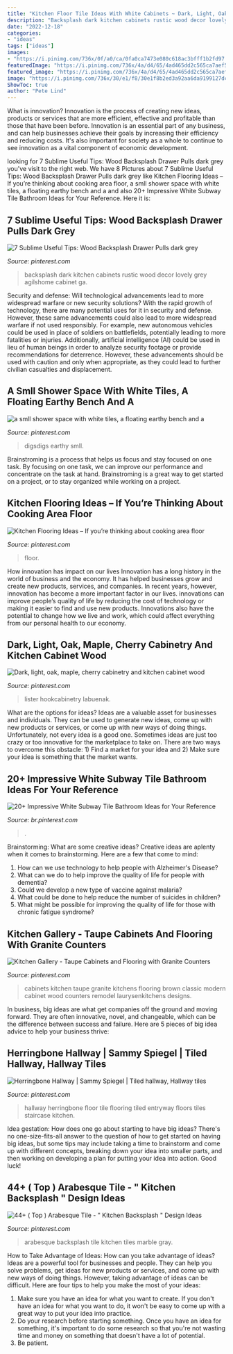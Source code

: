 ```yaml
---
title: "Kitchen Floor Tile Ideas With White Cabinets ~ Dark, Light, Oak, Maple, Cherry Cabinetry And Kitchen Cabinet Wood"
description: "Backsplash dark kitchen cabinets rustic wood decor lovely grey agilshome cabinet ga"
date: "2022-12-18"
categories:
- "ideas"
tags: ["ideas"]
images:
- "https://i.pinimg.com/736x/0f/a0/ca/0fa0ca7473e080c618ac3bfff1b2fd97.jpg"
featuredImage: "https://i.pinimg.com/736x/4a/d4/65/4ad465dd2c565ca7aef508791a99478b.jpg"
featured_image: "https://i.pinimg.com/736x/4a/d4/65/4ad465dd2c565ca7aef508791a99478b.jpg"
image: "https://i.pinimg.com/736x/30/e1/f8/30e1f8b2ed3a92aa6da9199127dc4e07.jpg"
ShowToc: true
author: "Pete Lind"
---
```



What is innovation?
Innovation is the process of creating new ideas, products or services that are more efficient, effective and profitable than those that have been before. Innovation is an essential part of any business, and can help businesses achieve their goals by increasing their efficiency and reducing costs. It's also important for society as a whole to continue to see innovation as a vital component of economic development.

	

		
looking for 7 Sublime Useful Tips: Wood Backsplash Drawer Pulls dark grey you've visit to the right web. We have 8 Pictures about 7 Sublime Useful Tips: Wood Backsplash Drawer Pulls dark grey like Kitchen Flooring Ideas – If you’re thinking about cooking area floor, a smll shower space with white tiles, a floating earthy bench and a and also 20+ Impressive White Subway Tile Bathroom Ideas for Your Reference. Here it is:
		
    
## 7 Sublime Useful Tips: Wood Backsplash Drawer Pulls Dark Grey

<img loading=lazy src="https://i.pinimg.com/736x/c1/33/05/c1330505671af368170954899ce265c8.jpg" onerror="this.onerror=null;this.src='https://tse4.mm.bing.net/th?id=OIP.WSoCQfGZsmLa2a_ujJWhAwHaNK&amp;pid=15.1';" alt="7 Sublime Useful Tips: Wood Backsplash Drawer Pulls dark grey">

_Source: pinterest.com_

>backsplash dark kitchen cabinets rustic wood decor lovely grey agilshome cabinet ga. 

	

Security and defense: Will technological advancements lead to more widespread warfare or new security solutions?
With the rapid growth of technology, there are many potential uses for it in security and defense. However, these same advancements could also lead to more widespread warfare if not used responsibly. For example, new autonomous vehicles could be used in place of soldiers on battlefields, potentially leading to more fatalities or injuries. Additionally, artificial intelligence (AI) could be used in lieu of human beings in order to analyze security footage or provide recommendations for deterrence. However, these advancements should be used with caution and only when appropriate, as they could lead to further civilian casualties and displacement.

    
## A Smll Shower Space With White Tiles, A Floating Earthy Bench And A

<img loading=lazy src="https://i.pinimg.com/736x/5a/c7/5c/5ac75c93d8108de23f187cff710833af.jpg" onerror="this.onerror=null;this.src='https://tse1.mm.bing.net/th?id=OIP.ku8FdrXu1etlsSyDKBBXIQHaLI&amp;pid=15.1';" alt="a smll shower space with white tiles, a floating earthy bench and a">

_Source: pinterest.com_

>digsdigs earthy smll. 

	

Brainstroming is a process that helps us focus and stay focused on one task. By focusing on one task, we can improve our performance and concentrate on the task at hand. Brainstroming is a great way to get started on a project, or to stay organized while working on a project.

    
## Kitchen Flooring Ideas – If You’re Thinking About Cooking Area Floor

<img loading=lazy src="https://i.pinimg.com/736x/0f/a0/ca/0fa0ca7473e080c618ac3bfff1b2fd97.jpg" onerror="this.onerror=null;this.src='https://tse2.mm.bing.net/th?id=OIP.sf9vD9MsQj4ssDvUElYpHwHaLH&amp;pid=15.1';" alt="Kitchen Flooring Ideas – If you’re thinking about cooking area floor">

_Source: pinterest.com_

>floor. 

	

How innovation has impact on our lives
Innovation has a long history in the world of business and the economy. It has helped businesses grow and create new products, services, and companies. In recent years, however, innovation has become a more important factor in our lives. innovations can improve people’s quality of life by reducing the cost of technology or making it easier to find and use new products. Innovations also have the potential to change how we live and work, which could affect everything from our personal health to our economy.

    
## Dark, Light, Oak, Maple, Cherry Cabinetry And Kitchen Cabinet Wood

<img loading=lazy src="https://i.pinimg.com/736x/b2/c4/da/b2c4da566ed8528fc7ae889e83a9024a.jpg" onerror="this.onerror=null;this.src='https://tse4.mm.bing.net/th?id=OIP.7oqj1iUFFoczqs5FfcawDgHaK5&amp;pid=15.1';" alt="Dark, light, oak, maple, cherry cabinetry and kitchen cabinet wood">

_Source: pinterest.com_

>lister hookcabinetry labuenak. 

	

What are the options for ideas?
Ideas are a valuable asset for businesses and individuals. They can be used to generate new ideas, come up with new products or services, or come up with new ways of doing things. Unfortunately, not every idea is a good one. Sometimes ideas are just too crazy or too innovative for the marketplace to take on. There are two ways to overcome this obstacle: 1) Find a market for your idea and 2) Make sure your idea is something that the market wants.

    
## 20+ Impressive White Subway Tile Bathroom Ideas For Your Reference

<img loading=lazy src="https://i.pinimg.com/736x/05/49/5a/05495a5e7e094c4f87cd0833d81e8e20.jpg" onerror="this.onerror=null;this.src='https://tse4.mm.bing.net/th?id=OIP.WhBZDacmWjdQFAu6coFNMgHaLE&amp;pid=15.1';" alt="20+ Impressive White Subway Tile Bathroom Ideas for Your Reference">

_Source: br.pinterest.com_

>. 

	

Brainstorming: What are some creative ideas?
Creative ideas are aplenty when it comes to brainstorming. Here are a few that come to mind: 
1. How can we use technology to help people with Alzheimer's Disease? 
2. What can we do to help improve the quality of life for people with dementia? 
3. Could we develop a new type of vaccine against malaria? 
4. What could be done to help reduce the number of suicides in children? 
5. What might be possible for improving the quality of life for those with chronic fatigue syndrome?

    
## Kitchen Gallery - Taupe Cabinets And Flooring With Granite Counters

<img loading=lazy src="https://i.pinimg.com/736x/30/e1/f8/30e1f8b2ed3a92aa6da9199127dc4e07.jpg" onerror="this.onerror=null;this.src='https://tse1.mm.bing.net/th?id=OIP._PiKsgJT9iQvVORLe3AT3gHaJ3&amp;pid=15.1';" alt="Kitchen Gallery - Taupe Cabinets and Flooring with Granite Counters">

_Source: pinterest.com_

>cabinets kitchen taupe granite kitchens flooring brown classic modern cabinet wood counters remodel laurysenkitchens designs. 

	

In business, big ideas are what get companies off the ground and moving forward. They are often innovative, novel, and changeable, which can be the difference between success and failure. Here are 5 pieces of big idea advice to help your business thrive:

    
## Herringbone Hallway | Sammy Spiegel | Tiled Hallway, Hallway Tiles

<img loading=lazy src="https://i.pinimg.com/736x/4a/d4/65/4ad465dd2c565ca7aef508791a99478b.jpg" onerror="this.onerror=null;this.src='https://tse1.mm.bing.net/th?id=OIP.zRJ45YEUAKfyqgjmcQWAQQHaJ3&amp;pid=15.1';" alt="Herringbone Hallway | Sammy Spiegel | Tiled hallway, Hallway tiles">

_Source: pinterest.com_

>hallway herringbone floor tile flooring tiled entryway floors tiles staircase kitchen. 

	

Idea gestation: How does one go about starting to have big ideas?
There's no one-size-fits-all answer to the question of how to get started on having big ideas, but some tips may include taking a time to brainstorm and come up with different concepts, breaking down your idea into smaller parts, and then working on developing a plan for putting your idea into action. Good luck!

    
## 44+ ( Top ) Arabesque Tile - &quot; Kitchen Backsplash &quot; Design Ideas

<img loading=lazy src="https://i.pinimg.com/736x/77/6b/d2/776bd293d3b6f72e2bfd75603b8ffc37.jpg" onerror="this.onerror=null;this.src='https://tse2.mm.bing.net/th?id=OIP.srk6ZYOhzrE5Z8_MCxYP-AHaLH&amp;pid=15.1';" alt="44+ ( Top ) Arabesque Tile - &quot; Kitchen Backsplash &quot; Design Ideas">

_Source: pinterest.com_

>arabesque backsplash tile kitchen tiles marble gray. 

	

How to Take Advantage of Ideas: How can you take advantage of ideas?
Ideas are a powerful tool for businesses and people. They can help you solve problems, get ideas for new products or services, and come up with new ways of doing things. However, taking advantage of ideas can be difficult. Here are four tips to help you make the most of your ideas: 
1. Make sure you have an idea for what you want to create. If you don't have an idea for what you want to do, it won't be easy to come up with a great way to put your idea into practice. 
2. Do your research before starting something. Once you have an idea for something, it's important to do some research so that you're not wasting time and money on something that doesn't have a lot of potential. 
3. Be patient.

